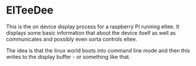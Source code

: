 ElTeeDee
========

This is the on device display process for a raspberry PI running eltee. It displays
some basic information that about the device itself as well as communicates and
possibly even sorta controls eltee.

The idea is that the linux world boots into command line mode and then this writes
to the display buffer - or something like that.

